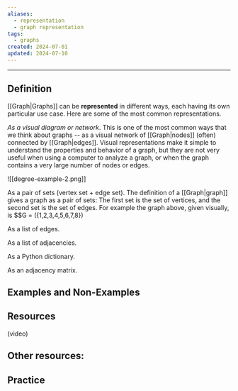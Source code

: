 ```yaml
---
aliases:
  - representation
  - graph representation
tags:
  - graphs
created: 2024-07-01
updated: 2024-07-10
---
```

---
## Definition 

[[Graph|Graphs]] can be **represented** in different ways, each having its own particular use case. Here are some of the most common representations. 

*As a visual diagram or network*. This is one of the most common ways that we think about graphs -- as a visual network of [[Graph|nodes]] (often) connected by [[Graph|edges]]. Visual representations make it simple to understand the properties and behavior of a graph, but they are not very useful when using a computer to analyze a graph, or when the graph contains a very large number of nodes or edges. 

![[degree-example-2.png]]


As a pair of sets (vertex set + edge set). The definition of a [[Graph|graph]] gives a graph as a pair of sets: The first set is the set of vertices, and the second set is the set of edges. For example the graph above, given visually, is 
$$G = (\{1,2,3,4,5,6,7,8\})

As a list of edges. 

As a list of adjacencies. 

As a Python dictionary. 

As an adjacency matrix. 

## Examples and Non-Examples

## Resources 

(video)

Other resources: 
- 

## Practice 
